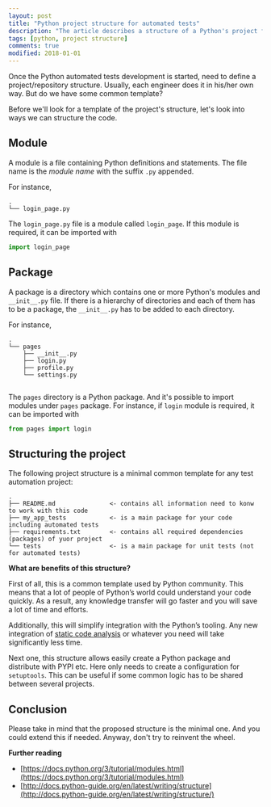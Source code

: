 ```yaml
---
layout: post
title: "Python project structure for automated tests"
description: "The article describes a structure of a Python's project for your automated tests."
tags: [python, project structure]
comments: true
modified: 2018-01-01
---
```


Once the Python automated tests development is started, need to define a project/repository structure. Usually, each engineer does it in his/her own way. But do we have some common template?

Before we'll look for a template of the project's structure, let's look into ways we can structure the code.

Module
------
A module is a file containing Python definitions and statements. The file name is the _module name_ with the suffix `.py` appended. 

For instance,
```
.
└── login_page.py
``` 
The `login_page.py` file is a module called `login_page`. If this module is required, it can be imported with
```python
import login_page
```

Package
-------
A package is a directory which contains one or more Python's modules and `__init__.py` file. If there is a hierarchy of directories and each of them has to be a package, the `__init__.py` has to be added to each directory.
 
For instance,

```
.
└── pages
    ├── __init__.py
    ├── login.py
    ├── profile.py
    └── settings.py
    
```

The `pages` directory is a Python package. And it's possible to import modules under `pages` package. For instance, if `login` module is required, it can be imported with
```python
from pages import login
```

Structuring the project
-----------------------
The following project structure is a minimal common template for any test automation project:
```
.
├── README.md               <- contains all information need to konw to work with this code
├── my_app_tests            <- is a main package for your code including automated tests
├── requirements.txt        <- contains all required dependencies (packages) of yuor project
└── tests                   <- is a main package for unit tests (not for automated tests)
```

**What are benefits of this structure?**

First of all, this is a common template used by Python community. This means that a lot of people of Python’s world could understand your code quickly. As a result, any knowledge transfer will go faster and you will save a lot of time and efforts.

Additionally, this will simplify integration with the Python’s tooling. Any new integration of [static code analysis](http://extsoft.pro/static-code-analysis-in-python/) or whatever you need will take significantly less time.

Next one, this structure allows easily create a Python package and distribute with PYPI etc. Here only needs to create a configuration for `setuptools`. This can be useful if some common logic has to be shared between several projects.


Conclusion
----------
Please take in mind that the proposed structure is the minimal one. And you could extend this if needed. Anyway, don't try to reinvent the wheel. 

**Further reading**
- [https://docs.python.org/3/tutorial/modules.html](https://docs.python.org/3/tutorial/modules.html)
- [http://docs.python-guide.org/en/latest/writing/structure](http://docs.python-guide.org/en/latest/writing/structure/)
